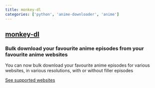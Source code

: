 ```yaml
---
title: monkey-dl
categories: ['python', 'anime-downloader', 'anime']
---
```

## [monkey-dl](https://github.com/Oshan96/monkey-dl)

### Bulk download your favourite anime episodes from your favourite anime websites


You can now bulk download your favourite anime episodes for various websites, in various resolutions, with or without filler episodes

[See supported websites](#Supported-Websites)
